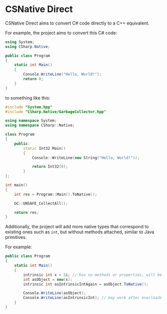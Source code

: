 # CSNative Direct

CSNative Direct aims to convert C# code directly to a C++ equivalent.

For example, the project aims to convert this C# code:
```cs
using System;
using CSharp.Native;

public class Program
{
	static int Main()
	{
		Console.WriteLine("Hello, World!");
		return 0;
	}
}
```

to something like this:
```cpp
#include "System.hpp"
#include "CSharp.Native/GarbageCollector.hpp"

using namespace System;
using namespace CSharp::Native;

class Program
{
	public:
		static Int32 Main()
		{
			Console::WriteLine(new String("Hello, World!"));

			return Int32(0);
		}
};

int main()
{
	int res = Program::Main().ToNative();

	GC::UNSAFE_CollectAll();

	return res;
}
```

Additionally, the project will add more native types that correspond to existing ones such as `int`, but without methods attached, similar to Java primitives.

For example:

```cs
public class Program
{
	static int Main()
	{
		intrinsic int x = 5i; // has no methods or properties, will be represented by a raw `int` value in C++
		int asObject = new(x);
		intrinsic int asIntrinsicIntAgain = asObject.ToNative();

		Console.WriteLine(asObject);
		Console.WriteLine(asIntrinsicInt); // may work after overloads for Console::WriteLine are added to support instrinsic types
	}
}
```